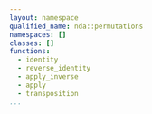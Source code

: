 ```yaml
---
layout: namespace
qualified_name: nda::permutations
namespaces: []
classes: []
functions:
  - identity
  - reverse_identity
  - apply_inverse
  - apply
  - transposition
...
```


